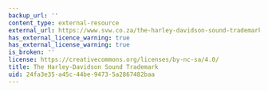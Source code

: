 ```yaml
---
backup_url: ''
content_type: external-resource
external_url: https://www.svw.co.za/the-harley-davidson-sound-trademark/
has_external_licence_warning: true
has_external_license_warning: true
is_broken: ''
license: https://creativecommons.org/licenses/by-nc-sa/4.0/
title: The Harley-Davidson Sound Trademark
uid: 24fa3e35-a45c-44be-9473-5a2867482baa
---
```

